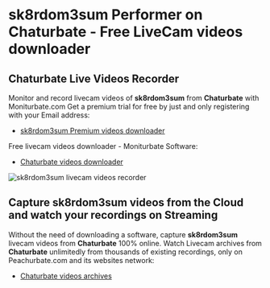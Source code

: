 # sk8rdom3sum Performer on Chaturbate - Free LiveCam videos downloader

## Chaturbate Live Videos Recorder

Monitor and record livecam videos of **sk8rdom3sum** from **Chaturbate** with Moniturbate.com
Get a premium trial for free by just and only registering with your Email address:
* [sk8rdom3sum Premium videos downloader](https://moniturbate.com/request-demo-licence-key.html)

Free livecam videos downloader - Moniturbate Software:
* [Chaturbate videos downloader](https://moniturbate.com/moniturbate-download-software.html)

![sk8rdom3sum livecam videos recorder](https://peachurnet.com/templates/moniturbate-software.png)


## Capture sk8rdom3sum videos from the Cloud and watch your recordings on Streaming

Without the need of downloading a software, capture **sk8rdom3sum** livecam videos from **Chaturbate** 100% online.
Watch Livecam archives from **Chaturbate** unlimitedly from thousands of existing recordings, only on Peachurbate.com and its websites network:
* [Chaturbate videos archives](https://peachurnet.com/)